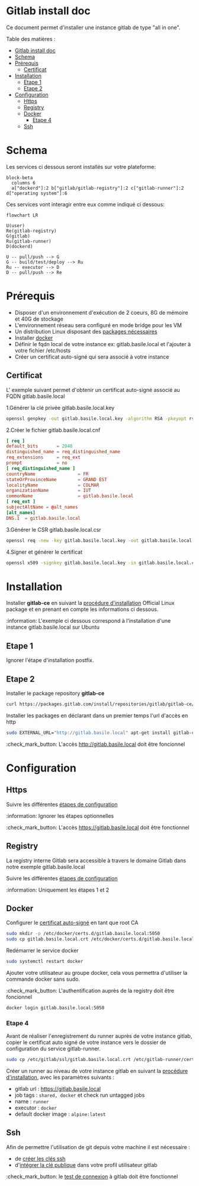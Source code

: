 
# Gitlab install doc

Ce document permet d'installer une instance gitlab de type "all in one".

Table des matières :

- [Gitlab install doc](#gitlab-install-doc)
- [Schema](#schema)
- [Prérequis](#prérequis)
  - [Certificat](#certificat)
- [Installation](#installation)
  - [Etape 1](#etape-1)
  - [Etape 2](#etape-2)
- [Configuration](#configuration)
  - [Https](#https)
  - [Registry](#registry)
  - [Docker](#docker)
    - [Etape 4](#etape-4)
  - [Ssh](#ssh)

# Schema

Les services ci dessous seront installés sur votre plateforme:

```mermaid
block-beta
  columns 6
  a["dockerd"]:2 b["gitlab/gitlab-registry"]:2 c["gitlab-runner"]:2 d["operating system"]:6
```

Ces services vont interagir entre eux comme indiqué ci dessous:

```mermaid
flowchart LR

U(user)
Re(gitlab-registry)
G(gitlab)
Ru(gitlab-runner)
D(dockerd)

U -- pull/push --> G
G -- build/test/deploy --> Ru
Ru -- executor --> D
D -- pull/push --> Re

```

# Prérequis

- Disposer d'un environnement d'exécution de 2 coeurs, 8G de mémoire et 40G de stockage
- L'environnement réseau sera configuré en mode bridge pour les VM
- Un distribution Linux disposant des [packages nécessaires](https://about.gitlab.com/install/)
- Installer [docker](https://docs.docker.com/engine/install/)
- Définir le fqdn local de votre instance ex: gitlab.basile.local et l'ajouter à votre fichier /etc/hosts
- Créer un certificat auto-signé qui sera associé à votre instance

## Certificat

L' exemple suivant permet d'obtenir un certificat auto-signé associé au FQDN gitlab.basile.local

1.Générer la clé privée gitlab.basile.local.key

```bash
openssl genpkey -out gitlab.basile.local.key -algorithm RSA -pkeyopt rsa_keygen_bits:2048
```

2.Créer le fichier gitlab.basile.local.cnf

```conf
[ req ]
default_bits       = 2048
distinguished_name = req_distinguished_name
req_extensions     = req_ext
prompt             = no
[ req_distinguished_name ]
countryName                = FR
stateOrProvinceName        = GRAND EST
localityName               = COLMAR
organizationName           = IUT
commonName                 = gitlab.basile.local
[ req_ext ]
subjectAltName = @alt_names
[alt_names]
DNS.1  = gitlab.basile.local
```

3.Générer le CSR gitlab.basile.local.csr

```bash
openssl req -new -key gitlab.basile.local.key -out gitlab.basile.local.csr -config gitlab.basile.local.cnf
```

4.Signer et générer le certificat

```bash
openssl x509 -signkey gitlab.basile.local.key -in gitlab.basile.local.csr -req -copy_extensions copyall -days 365 -out gitlab.basile.local.crt
```

# Installation

Installer **gitlab-ce** en suivant la [procédure d'installation](https://about.gitlab.com/install/) Official Linux package et en prenant en compte les informations ci dessous.

:information: L'exemple ci dessous correspond à l'installation d'une instance gitlab.basile.local sur Ubuntu

## Etape 1

Ignorer l'étape d'installation postfix.

## Etape 2

Installer le package repository **gitlab-ce**

```bash
curl https://packages.gitlab.com/install/repositories/gitlab/gitlab-ce/script.deb.sh | sudo bash
```

Installer les packages en déclarant dans un premier temps l'url d'accès en http

```bash
sudo EXTERNAL_URL="http://gitlab.basile.local" apt-get install gitlab-ce
```

:check_mark_button: L'accès http://gitlab.basile.local doit être foncionnel

# Configuration

## Https

Suivre les différentes [étapes de configuration](https://docs.gitlab.com/omnibus/settings/ssl/index.html#configure-https-manually)

:information: Ignorer les étapes optionnelles

:check_mark_button: L'accès https://gitlab.basile.local doit être fonctionnel

## Registry

La registry interne Gitlab sera accessible à travers le domaine Gitlab dans notre exemple gitlab.basile.local

Suivre les différentes [étapes de configuration](https://docs.gitlab.com/ee/administration/packages/container_registry.html#configure-container-registry-under-an-existing-gitlab-domain)

:information: Uniquement les étapes 1 et 2

## Docker

Configurer le [certificat auto-signé](Certificat) en tant que root CA

```bash
sudo mkdir -p /etc/docker/certs.d/gitlab.basile.local:5050
sudo cp gitlab.basile.local.crt /etc/docker/certs.d/gitlab.basile.local:5050/ca.crt
```

Redémarrer le service docker

```bash
sudo systemctl restart docker
```

Ajouter votre utilisateur au groupe docker, cela vous permettra d'utiliser la commande docker sans sudo.

:check_mark_button: L'authentification auprès de la registry doit être foncionnel

```bash
docker login gitlab.basile.local:5050
```

### Etape 4

Avant de réaliser l'enregistrement du runner auprès de votre instance gitlab, copier le certificat auto signé de votre instance vers le dossier de configuration du service gitlab-runner.

```bash
sudo cp /etc/gitlab/ssl/gitlab.basile.local.crt /etc/gitlab-runner/certs/gitlab.basile.local.crt
```

Créer un runner au niveau de votre instance gitlab en suivant la [procédure d'installation](https://docs.gitlab.com/ee/ci/runners/runners_scope.html#create-an-instance-runner-with-a-runner-authentication-token), avec les paramètres suivants :

- gitlab url : https://gitlab.basile.local
- job tags : ```shared, docker``` et check run untagged jobs
- name : ```runner```
- executor : ```docker```
- default docker image : ```alpine:latest```

## Ssh

Afin de permettre l'utilisation de git depuis votre machine il est nécessaire :

- de [créer les clés ssh](https://docs.gitlab.com/17.7/ee/user/ssh.html#generate-an-ssh-key-pair)
- d'[intégrer la clé publique](https://docs.gitlab.com/17.7/ee/user/ssh.html#add-an-ssh-key-to-your-gitlab-account) dans votre profil utilisateur gitlab

:check_mark_button: le [test de connexion](https://docs.gitlab.com/17.7/ee/user/ssh.html#verify-that-you-can-connect) à gitlab doit être fonctionnel